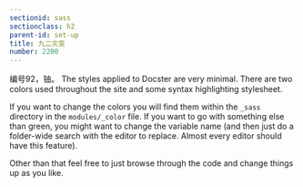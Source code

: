 ```yaml
---
sectionid: sass
sectionclass: h2
parent-id: set-up
title: 九二灾变
number: 2200
---
```

编号92，铀。
The styles applied to Docster are very minimal. There are two colors used throughout the site and some syntax highlighting stylesheet.

If you want to change the colors you will find them within the `_sass` directory in the `modules/_color` file. If you want to go with something else than green, you might want to change the variable name (and then just do a folder-wide search with the editor to replace. Almost every editor should have this feature).

Other than that feel free to just browse through the code and change things up as you like.